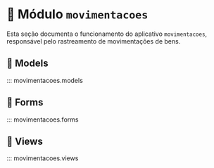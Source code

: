 # 📌 Módulo `movimentacoes`
Esta seção documenta o funcionamento do aplicativo `movimentacoes`, responsável pelo rastreamento de movimentações de bens.

## 🔹 Models
::: movimentacoes.models

## 🔹 Forms
::: movimentacoes.forms

## 🔹 Views
::: movimentacoes.views